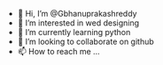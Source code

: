 - 👋 Hi, I’m @Gbhanuprakashreddy
- 👀 I’m interested in wed designing
- 🌱 I’m currently learning python
- 💞️ I’m looking to collaborate on github
- 📫 How to reach me ...

<!---
Gbhanuprakashreddy/Gbhanuprakashreddy is a ✨ special ✨ repository because its `README.md` (this file) appears on your GitHub profile.
You can click the Preview link to take a look at your changes.
--->
